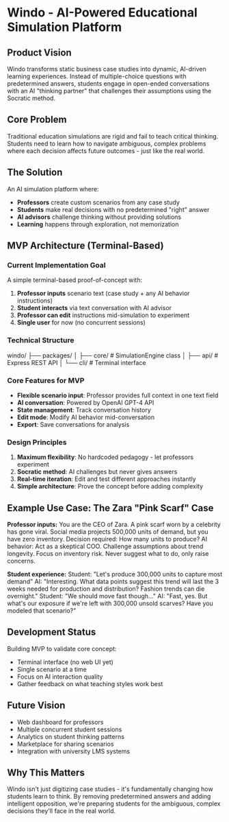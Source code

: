 # Windo - AI-Powered Educational Simulation Platform

## Product Vision
Windo transforms static business case studies into dynamic, AI-driven learning experiences. Instead of multiple-choice questions with predetermined answers, students engage in open-ended conversations with an AI "thinking partner" that challenges their assumptions using the Socratic method.

## Core Problem
Traditional education simulations are rigid and fail to teach critical thinking. Students need to learn how to navigate ambiguous, complex problems where each decision affects future outcomes - just like the real world.

## The Solution
An AI simulation platform where:
- **Professors** create custom scenarios from any case study
- **Students** make real decisions with no predetermined "right" answer  
- **AI advisors** challenge thinking without providing solutions
- **Learning** happens through exploration, not memorization

## MVP Architecture (Terminal-Based)

### Current Implementation Goal
A simple terminal-based proof-of-concept with:
1. **Professor inputs** scenario text (case study + any AI behavior instructions)
2. **Student interacts** via text conversation with AI advisor
3. **Professor can edit** instructions mid-simulation to experiment
4. **Single user** for now (no concurrent sessions)

### Technical Structure
windo/
├── packages/
│   ├── core/          # SimulationEngine class
│   ├── api/           # Express REST API
│   └── cli/           # Terminal interface

### Core Features for MVP
- **Flexible scenario input**: Professor provides full context in one text field
- **AI conversation**: Powered by OpenAI GPT-4 API
- **State management**: Track conversation history
- **Edit mode**: Modify AI behavior mid-conversation
- **Export**: Save conversations for analysis

### Design Principles
1. **Maximum flexibility**: No hardcoded pedagogy - let professors experiment
2. **Socratic method**: AI challenges but never gives answers
3. **Real-time iteration**: Edit and test different approaches instantly
4. **Simple architecture**: Prove the concept before adding complexity

## Example Use Case: The Zara "Pink Scarf" Case

**Professor inputs:**
You are the CEO of Zara. A pink scarf worn by a celebrity has gone viral.
Social media projects 500,000 units of demand, but you have zero inventory.
Decision required: How many units to produce?
AI behavior: Act as a skeptical COO. Challenge assumptions about trend longevity.
Focus on inventory risk. Never suggest what to do, only raise concerns.

**Student experience:**
Student: "Let's produce 300,000 units to capture most demand"
AI: "Interesting. What data points suggest this trend will last the 3 weeks
needed for production and distribution? Fashion trends can die overnight."
Student: "We should move fast though..."
AI: "Fast, yes. But what's our exposure if we're left with 300,000 unsold
scarves? Have you modeled that scenario?"

## Development Status
Building MVP to validate core concept:
- Terminal interface (no web UI yet)
- Single scenario at a time
- Focus on AI interaction quality
- Gather feedback on what teaching styles work best

## Future Vision
- Web dashboard for professors
- Multiple concurrent student sessions
- Analytics on student thinking patterns
- Marketplace for sharing scenarios
- Integration with university LMS systems

## Why This Matters
Windo isn't just digitizing case studies - it's fundamentally changing how students learn to think. By removing predetermined answers and adding intelligent opposition, we're preparing students for the ambiguous, complex decisions they'll face in the real world.